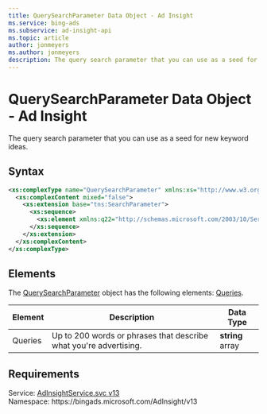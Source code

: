 ```yaml
---
title: QuerySearchParameter Data Object - Ad Insight
ms.service: bing-ads
ms.subservice: ad-insight-api
ms.topic: article
author: jonmeyers
ms.author: jonmeyers
description: The query search parameter that you can use as a seed for new keyword ideas.
---
```

# QuerySearchParameter Data Object - Ad Insight
The query search parameter that you can use as a seed for new keyword ideas.

## Syntax
```xml
<xs:complexType name="QuerySearchParameter" xmlns:xs="http://www.w3.org/2001/XMLSchema">
  <xs:complexContent mixed="false">
    <xs:extension base="tns:SearchParameter">
      <xs:sequence>
        <xs:element xmlns:q22="http://schemas.microsoft.com/2003/10/Serialization/Arrays" minOccurs="0" name="Queries" nillable="true" type="q22:ArrayOfstring" />
      </xs:sequence>
    </xs:extension>
  </xs:complexContent>
</xs:complexType>
```

## <a name="elements"></a>Elements

The [QuerySearchParameter](querysearchparameter.md) object has the following elements: [Queries](#queries).

|Element|Description|Data Type|
|-----------|---------------|-------------|
|<a name="queries"></a>Queries|Up to 200 words or phrases that describe what you're advertising.|**string** array|

## Requirements
Service: [AdInsightService.svc v13](https://adinsight.api.bingads.microsoft.com/Api/Advertiser/AdInsight/v13/AdInsightService.svc)  
Namespace: https\://bingads.microsoft.com/AdInsight/v13  

